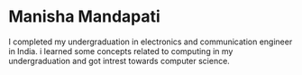 # Manisha Mandapati
I completed my undergraduation in electronics and communication engineer in India. i learned some concepts related to computing in my undergraduation and got intrest towards computer science.


